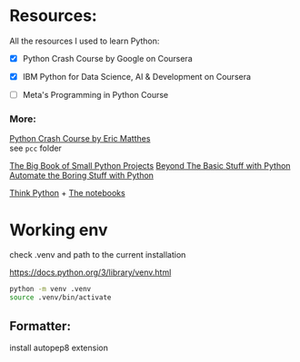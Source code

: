 # Resources:

All the resources I used to learn Python:

- [x] Python Crash Course by Google on Coursera
- [x] IBM Python for Data Science, AI & Development on Coursera
- [ ] Meta's Programming in Python Course



### More:

[Python Crash Course by Eric Matthes](https://github.com/ehmatthes/pcc_3e)      
see `pcc` folder

[The Big Book of Small Python Projects](https://inventwithpython.com/bigbookpython/)
[Beyond The Basic Stuff with Python](https://inventwithpython.com/beyond/)
[Automate the Boring Stuff with Python](https://automatetheboringstuff.com)




[Think Python](https://greenteapress.com/wp/think-python-3rd-edition/) + [The notebooks](https://allendowney.github.io/ThinkPython/)


# Working env

check .venv and path to the current installation


https://docs.python.org/3/library/venv.html

```bash
python -m venv .venv       
source .venv/bin/activate
```


## Formatter:
install autopep8 extension


